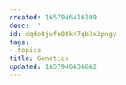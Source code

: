 ```yaml
---
created: 1657946416109
desc: ''
id: dqdo8jwfu08k47qb3x2pngy
tags:
- topics
title: Genetics
updated: 1657946636662
---
```

   
